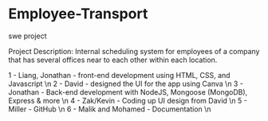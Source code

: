 # Employee-Transport
swe project



Project Description: Internal scheduling system for employees of a company that has several offices near to each other within each location.


1 - Liang, Jonathan - front-end development using HTML, CSS, and Javascript \n
2 - David - designed the UI for the app using Canva \n
3 - Jonathan - Back-end development with NodeJS, Mongoose (MongoDB), Express & more \n
4 - Zak/Kevin - Coding up UI design from David \n
5 - Miller - GitHub \n
6 - Malik and Mohamed - Documentation \n


              
